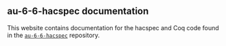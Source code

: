 ## au-6-6-hacspec documentation

This website contains documentation for the hacspec and Coq code found in the [`au-6-6-hacspec`](github.com/MOH13/au-6-6-hacspec) repository.

